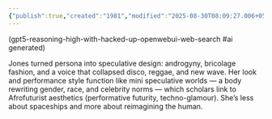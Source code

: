 ```yaml
---
{"publish":true,"created":"1981","modified":"2025-08-30T08:09:27.006+05:30","cssclasses":""}
---
```



(gpt5-reasoning-high-with-hacked-up-openwebui-web-search #ai generated)

Jones turned persona into speculative design: androgyny, bricolage fashion, and a voice that collapsed disco, reggae, and new wave. Her look and performance style function like mini speculative worlds — a body rewriting gender, race, and celebrity norms — which scholars link to Afrofuturist aesthetics (performative futurity, techno-glamour). She’s less about spaceships and more about reimagining the human.
